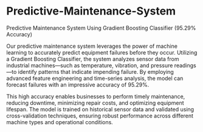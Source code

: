 # Predictive-Maintenance-System
Predictive Maintenance System Using Gradient Boosting Classifier (95.29% Accuracy)

Our predictive maintenance system leverages the power of machine learning to accurately predict equipment failures before they occur. Utilizing a Gradient Boosting Classifier, the system analyzes sensor data from industrial machines—such as temperature, vibration, and pressure readings—to identify patterns that indicate impending failure. By employing advanced feature engineering and time-series analysis, the model can forecast failures with an impressive accuracy of 95.29%.

This high accuracy enables businesses to perform timely maintenance, reducing downtime, minimizing repair costs, and optimizing equipment lifespan. The model is trained on historical sensor data and validated using cross-validation techniques, ensuring robust performance across different machine types and operational conditions.
